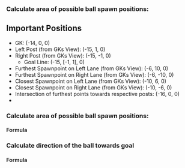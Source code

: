 ### Calculate area of possible ball spawn positions:
## Important Positions
- GK: (-14, 0, 0)
- Left Post (from GKs View): (-15, 1, 0)
- Right Post (from GKs View): (-15, -1, 0)
	- Goal Line: (-15, [-1, 1], 0)
- Furthest Spawnpoint on Left Lane (from GKs View): (-6, 10, 0)
- Furthest Spawnpoint on Right Lane (from GKs View): (-6, -10, 0)
- Closest Spawnpoint on Left Lane (from GKs View): (-10, 6, 0)
- Closest Spawnpoint on Right Lane (from GKs View): (-10, -6, 0)
- Intersection of furthest points towards respective posts: (-16, 0, 0)
-
### Calculate area of possible ball spawn positions:

#### Formula

### Calculate direction of the ball towards goal

#### Formula